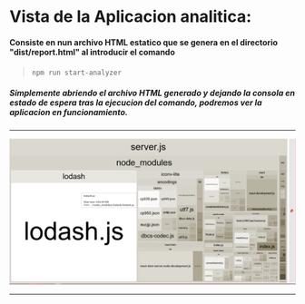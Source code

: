 # Vista de la Aplicacion analitica:
#### Consiste en nun archivo HTML estatico que se genera en el directorio **"dist/report.html"** al introducir el comando
   > `npm run start-analyzer`
##### Simplemente abriendo el archivo HTML generado y dejando la consola en estado de espera tras la ejecucion del comando, podremos ver la aplicacion en funcionamiento.
_________
![Tamaño de los archivos sin Gzip](https://github.com/Miyo-Excellent/Friender_Advance/blob/Friender/info/images/test/analyzer/analyzerAppShowTheFileSizes.PNG)
_________

